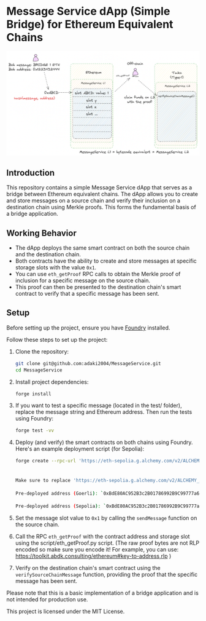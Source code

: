 # Message Service dApp (Simple Bridge) for Ethereum Equivalent Chains

![Design Diagram](./MessageService.png)

## Introduction

This repository contains a simple Message Service dApp that serves as a bridge between Ethereum equivalent chains. The dApp allows you to create and store messages on a source chain and verify their inclusion on a destination chain using Merkle proofs. This forms the fundamental basis of a bridge application.

## Working Behavior

- The dApp deploys the same smart contract on both the source chain and the destination chain.
- Both contracts have the ability to create and store messages at specific storage slots with the value `0x1`.
- You can use `eth_getProof` RPC calls to obtain the Merkle proof of inclusion for a specific message on the source chain.
- This proof can then be presented to the destination chain's smart contract to verify that a specific message has been sent.

## Setup

Before setting up the project, ensure you have [Foundry](https://book.getfoundry.sh/getting-started/installation) installed.

Follow these steps to set up the project:

1. Clone the repository:

   ```bash
   git clone git@github.com:adaki2004/MessageService.git
   cd MessageService

2. Install project dependencies:

    ```bash
    forge install

3. If you want to test a specific message (located in the test/ folder), replace the message string and Ethereum address. Then run the tests using Foundry:
    ```bash
    forge test -vv

4. Deploy (and verify) the smart contracts on both chains using Foundry. Here's an example deployment script (for Sepolia):
    ```bash
    forge create --rpc-url 'https://eth-sepolia.g.alchemy.com/v2/ALCHEMY_API_KEY' --private-key 'YOUR_DEPLOYER_WALLET_PRIV_KEY' --etherscan-api-key 'YOUR_ETHERSCAN_API_KEY' --verify 'src/MessageService.sol:MessageService'


    Make sure to replace 'https://eth-sepolia.g.alchemy.com/v2/ALCHEMY_API_KEY', 'YOUR_DEPLOYER_WALLET_PRIV_KEY', and 'YOUR_ETHERSCAN_API_KEY' with the appropriate values.
    
    Pre-deployed address (Goerli): `0xBdE80AC952B3c2B01786992B9C99777a66e443a9`

    Pre-deployed address (Sepolia): `0xBdE80AC952B3c2B01786992B9C99777a66e443a9`

5. Set the message slot value to `0x1` by calling the `sendMessage` function on the source chain.

6. Call the RPC `eth_getProof` with the contract address and storage slot using the script/eth_getProof.py script. (The raw proof bytes are not RLP encoded so make sure you encode it! For example, you can use: https://toolkit.abdk.consulting/ethereum#key-to-address,rlp )

7. Verify on the destination chain's smart contract using the `verifySourceChainMessage` function, providing the proof that the specific message has been sent.



Please note that this is a basic implementation of a bridge application and is not intended for production use.

This project is licensed under the MIT License.